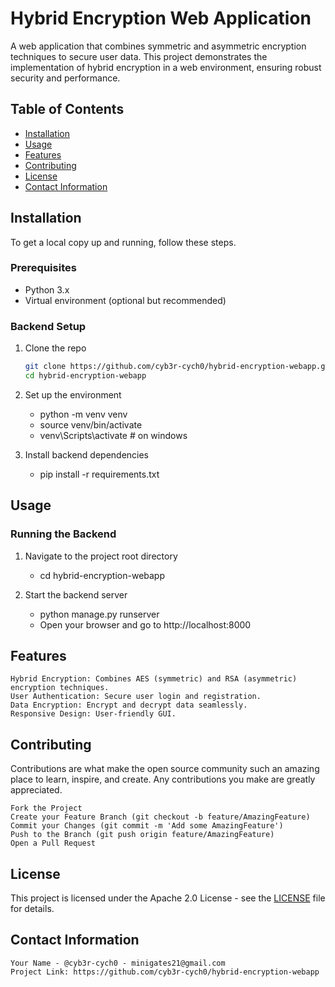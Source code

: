 # Hybrid Encryption Web Application

A web application that combines symmetric and asymmetric encryption techniques to secure user data. This project demonstrates the implementation of hybrid encryption in a web environment, ensuring robust security and performance.

## Table of Contents

- [Installation](#installation)
- [Usage](#usage)
- [Features](#features)
- [Contributing](#contributing)
- [License](#license)
- [Contact Information](#contact-information)

## Installation

To get a local copy up and running, follow these steps.

### Prerequisites

- Python 3.x
- Virtual environment (optional but recommended)

### Backend Setup

1. Clone the repo
   ```sh
   git clone https://github.com/cyb3r-cych0/hybrid-encryption-webapp.git
   cd hybrid-encryption-webapp

2. Set up the environment

    - python -m venv venv
    - source venv/bin/activate  
    - venv\Scripts\activate # on windows

3. Install backend dependencies

    - pip install -r requirements.txt

## Usage

### Running the Backend

1. Navigate to the project root directory

    - cd hybrid-encryption-webapp

2. Start the backend server

    - python manage.py runserver
    - Open your browser and go to http://localhost:8000

## Features

    Hybrid Encryption: Combines AES (symmetric) and RSA (asymmetric) encryption techniques.
    User Authentication: Secure user login and registration.
    Data Encryption: Encrypt and decrypt data seamlessly.
    Responsive Design: User-friendly GUI.

## Contributing

  Contributions are what make the open source community such an amazing place to learn, inspire, and create. Any contributions you make are greatly appreciated.

    Fork the Project
    Create your Feature Branch (git checkout -b feature/AmazingFeature)
    Commit your Changes (git commit -m 'Add some AmazingFeature')
    Push to the Branch (git push origin feature/AmazingFeature)
    Open a Pull Request

## License

  This project is licensed under the Apache 2.0 License - see the [LICENSE](http://www.apache.org/licenses/LICENSE-2.0) file for details.

## Contact Information

    Your Name - @cyb3r-cych0 - minigates21@gmail.com
    Project Link: https://github.com/cyb3r-cych0/hybrid-encryption-webapp
